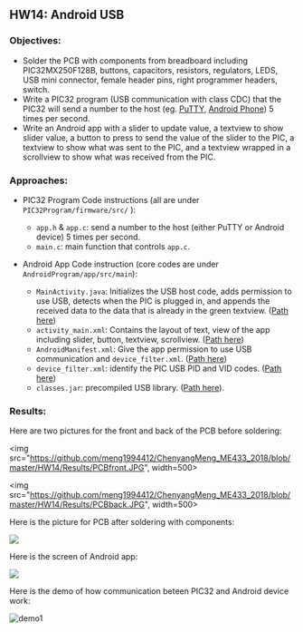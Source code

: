 ## HW14: Android USB
### Objectives:
* Solder the PCB with components from breadboard including PIC32MX250F128B, buttons, capacitors, resistors, regulators, LEDS, USB mini connector, female header pins, right programmer headers, switch.
* Write a PIC32 program (USB communication with class CDC) that the PIC32 will send a number to the host (eg. [PuTTY](https://www.chiark.greenend.org.uk/~sgtatham/putty/latest.html), [Android Phone]((https://www.amazon.com/gp/product/B00HPP3VW2/ref=s9_acsd_hps_bw_c_x_4_w))) 5 times per second.
* Write an Android app with a slider to update value, a textview to show slider value, a button to press to send the value of the slider to the PIC, a textview to show what was sent to the PIC, and a textview wrapped in a scrollview to show what was received from the PIC.

### Approaches:
* PIC32 Program Code instructions (all are under `PIC32Program/firmware/src/` ):
  - `app.h` & `app.c`: send a number to the host (either PuTTY or Android device) 5 times per second.
  - `main.c`: main function that controls `app.c`.

* Android App Code instruction (core codes are under `AndroidProgram/app/src/main`):
  - `MainActivity.java`:  Initializes the USB host code, adds permission to use USB, detects when the PIC is plugged in, and appends the received data to the data that is already in the green textview. ([Path here](https://github.com/meng1994412/ChenyangMeng_ME433_2018/blob/master/HW14/AndroidProgram/app/src/main/java/sunnystormborn/myapplication/MainActivity.java))
  - `activity_main.xml`: Contains the layout of text, view of the app including slider, button, textview, scrollview. ([Path here](https://github.com/meng1994412/ChenyangMeng_ME433_2018/blob/master/HW14/AndroidProgram/app/src/main/res/layout/activity_main.xml))
  - `AndroidManifest.xml`: Give the app permission to use USB communication and `device_filter.xml`. ([Path here](https://github.com/meng1994412/ChenyangMeng_ME433_2018/blob/master/HW14/AndroidProgram/app/src/main/AndroidManifest.xml)) 
  - `device_filter.xml`: identify the PIC USB PID and VID codes. ([Path here](https://github.com/meng1994412/ChenyangMeng_ME433_2018/blob/master/HW14/AndroidProgram/app/src/main/res/xml/device_filter.xml))
  - `classes.jar`: precompiled USB library. ([Path here](https://github.com/meng1994412/ChenyangMeng_ME433_2018/tree/master/HW14/AndroidProgram/app/libs)).
  
### Results:

Here are two pictures for the front and back of the PCB before soldering:

<img src="https://github.com/meng1994412/ChenyangMeng_ME433_2018/blob/master/HW14/Results/PCBfront.JPG", width=500>

<img src="https://github.com/meng1994412/ChenyangMeng_ME433_2018/blob/master/HW14/Results/PCBback.JPG", width=500>

Here is the picture for PCB after soldering with components:

<img src="https://github.com/meng1994412/ChenyangMeng_ME433_2018/blob/master/HW14/Results/PCBsoldering.JPG">

Here is the screen of Android app:

<img src="https://github.com/meng1994412/ChenyangMeng_ME433_2018/blob/master/HW14/Results/AndroidScreen.png">

Here is the demo of how communication beteen PIC32 and Android device work:

![demo1](https://github.com/meng1994412/ChenyangMeng_ME433_2018/blob/master/HW14/Results/hw14demo.gif)

